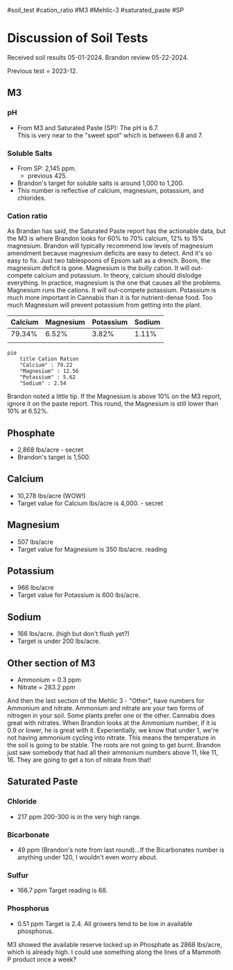 #soil_test  #cation_ratio #M3 #Mehlic-3 #saturated_paste #SP 
# Discussion of Soil Tests

Received soil results 05-01-2024.  Brandon review 05-22-2024.

Previous test = 2023-12.
## M3
### pH 

- From M3 and Saturated Paste (SP): The pH is 6.7.   
This is very near to the "sweet spot" which is between 6.8 and 7.
### Soluble Salts
- From SP: 2,145 ppm. 
	- previous 425.
- Brandon's target for soluble salts is around 1,000 to 1,200.
- This number is reflective of calcium, magnesium, potassium, and chlorides. 
### Cation ratio
As Brandan has said, the Saturated Paste report has the actionable data, but the M3 is where Brandon looks for 60% to 70% calcium, 12% to 15% magnesium.  Brandon will typically recommend low levels of magnesium amendment because magnesium deficits are easy to detect.   And it's so easy to fix. Just two tablespoons of Epsom salt as a drench. Boom, the magnesium deficit is gone.  Magnesium is the bully cation. It will out-compete calcium and potassium.  In theory, calcium should dislodge everything. In practice, magnesium is the one that causes all the problems.   Magnesium runs the cations. It will out-compete potassium. Potassium is much more important in Cannabis than it is for nutrient-dense food. Too much Magnesium will prevent potassium from getting into the plant. 

| Calcium | Magnesium | Potassium | Sodium |
| ------- | --------- | --------- | ------ |
| 79.34%  | 6.52%     | 3.82%     | 1.11%  |
|         |           |           |        |


```mermaid
pie
    title Cation Ration
    "Calcium" : 79.22
    "Magnesium" : 12.56
    "Potassium" : 5.62
    "Sodium" : 2.54
```
Brandon noted a little tip. If the Magnesium is above 10% on the M3 report, ignore it on the paste report. This round, the Magnesium is still lower than 10% at 6.52%.
## Phosphate
- 2,868 lbs/acre   - secret
- Brandon's target is 1,500.  
## Calcium
- 10,278 lbs/acre (WOW!)
- Target value for Calcium lbs/acre is 4,000.  - secret
## Magnesium
- 507 lbs/acre
- Target value for Magnesium is 350 lbs/acre. reading 
## Potassium
- 966 lbs/acre
- Target value for Potassium is 600 lbs/acre.  
## Sodium
- 166 lbs/acre. (high but don't flush yet?)
- Target is under 200 lbs/acre.  
## Other section of M3

- Ammonium = 0.3 ppm
- Nitrate = 283.2 ppm

And then the last section of the Mehlic 3 - "Other", have numbers for Ammonium and nitrate.  Ammonium and nitrate are your two forms of nitrogen in your soil. Some plants prefer one or the other. Cannabis does great with nitrates. When Brandon looks at the Ammonium number, if it is 0.9 or lower, he is great with it.  Experientially, we know that under 1, we're not having ammonium cycling into nitrate. This means the temperature in the soil is going to be stable. The roots are not going to get burnt.  Brandon just saw somebody that had all their ammonium numbers  above 11, like 11, 16.  They are going to get a ton of nitrate from that!  

## Saturated Paste

### Chloride
- 217 ppm
200-300 is in the very high range.  
### Bicarbonate
-  49 ppm
 (Brandon's note from last round)...If the Bicarbonates number is anything under 120, I wouldn't even worry about.
### Sulfur
- 166.7 ppm
Target reading is 68. 

### Phosphorus
- 0.51 ppm
Target is 2.4.  All growers tend to be low in available phosphorus.  

M3 showed the available reserve locked up in Phosphate as 2868 lbs/acre, which is already high.  I could use something along the lines of a Mammoth P product once a week?
